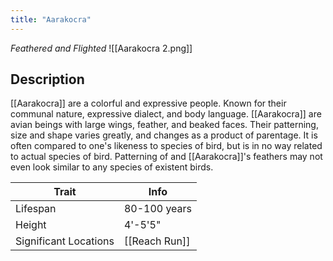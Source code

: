```yaml
---
title: "Aarakocra"
---
```

*Feathered and Flighted*
![[Aarakocra 2.png]]

## Description
[[Aarakocra]] are a colorful and expressive people. Known for their communal nature, expressive dialect, and body language. [[Aarakocra]] are avian beings with large wings, feather, and beaked faces. Their patterning, size and shape varies greatly, and changes as a product of parentage. It is often compared to one's likeness to species of bird, but is in no way related to actual species of bird. Patterning of and [[Aarakocra]]'s feathers may not even look similar to any species of existent birds.

| Trait | Info |
| --- | --- |
| Lifespan | 80-100 years |
| Height | 4'-5'5" |
| Significant Locations | [[Reach Run]] |